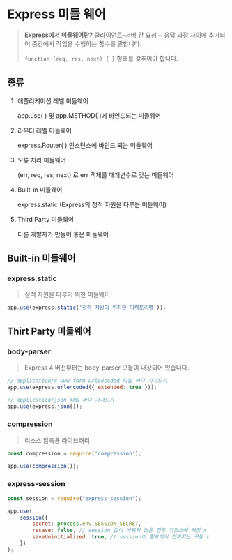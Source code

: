 # Express 미들 웨어

> **Express에서 미들웨어란?**
> 클라이언트-서버 간 요청 ~ 응답 과정 사이에 추가되어 중간에서 작업을 수행하는 함수를 말합니다.
> 
> `function (req, res, next) { }` 형태를 갖추어야 합니다.

## 종류

1. 애플리케이션 레벨 미들웨어
   
   app.use( ) 및 app.METHOD( )에 바인드되는 미들웨어

2. 라우터 레벨 미들웨어
   
   express.Router( ) 인스턴스에 바인드 되는 미들웨어

3. 오류 처리 미들웨어
   
   (err, req, res, next) 로 err 객체를 매개변수로 갖는 미들웨어

4. Built-in 미들웨어
   
   express.static (Express의 정적 자원을 다루는 미들웨어)

5. Third Party 미들웨어
   
   다른 개발자가 만들어 놓은 미들웨어

## Built-in 미들웨어

### express.static

> 정적 자원을 다루기 위한 미들웨어

```javascript
app.use(express.static('정적 자원이 위치한 디렉토리명'));
```

## Thirt Party 미들웨어

### body-parser

> Express 4 버전부터는 body-parser 모듈이 내장되어 있습니다.

```javascript
// application/x-www-form-urlencoded 타입 바디 가져오기
app.use(express.urlencoded({ extended: true }));

// application/json 타입 바디 가져오기
app.use(express.json());
```

### compression

> 리소스 압축용 라이브러리

```javascript
const compression = require('compression');

app.use(compression());
```

### express-session

```javascript
const session = require("express-session");

app.use(
    session({
        secret: process.env.SESSION_SECRET,
        resave: false, // session 값이 바뀌지 않은 경우 저장소에 저장 x
        saveUninitialized: true, // session이 필요하기 전까지는 구동 x
    })
);
```
